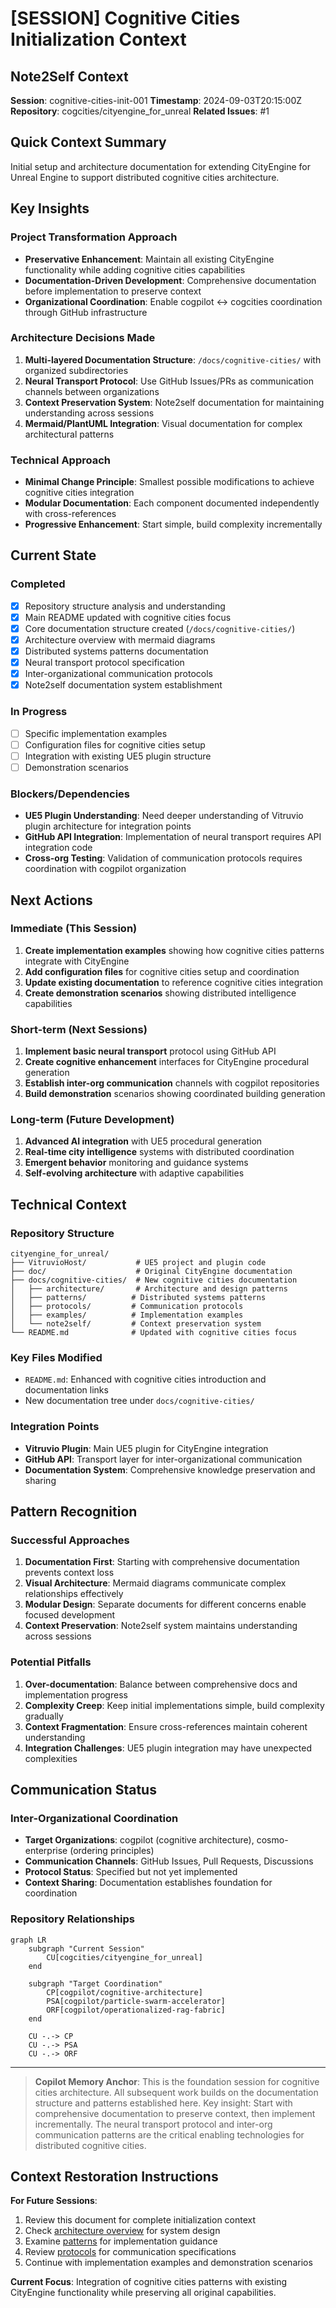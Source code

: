# [SESSION] Cognitive Cities Initialization Context

## Note2Self Context
**Session**: cognitive-cities-init-001
**Timestamp**: 2024-09-03T20:15:00Z
**Repository**: cogcities/cityengine_for_unreal
**Related Issues**: #1

## Quick Context Summary
Initial setup and architecture documentation for extending CityEngine for Unreal Engine to support distributed cognitive cities architecture.

## Key Insights

### Project Transformation Approach
- **Preservative Enhancement**: Maintain all existing CityEngine functionality while adding cognitive cities capabilities
- **Documentation-Driven Development**: Comprehensive documentation before implementation to preserve context
- **Organizational Coordination**: Enable cogpilot ↔ cogcities coordination through GitHub infrastructure

### Architecture Decisions Made
1. **Multi-layered Documentation Structure**: `/docs/cognitive-cities/` with organized subdirectories
2. **Neural Transport Protocol**: Use GitHub Issues/PRs as communication channels between organizations
3. **Context Preservation System**: Note2self documentation for maintaining understanding across sessions
4. **Mermaid/PlantUML Integration**: Visual documentation for complex architectural patterns

### Technical Approach
- **Minimal Change Principle**: Smallest possible modifications to achieve cognitive cities integration
- **Modular Documentation**: Each component documented independently with cross-references
- **Progressive Enhancement**: Start simple, build complexity incrementally

## Current State

### Completed
- [x] Repository structure analysis and understanding
- [x] Main README updated with cognitive cities focus
- [x] Core documentation structure created (`/docs/cognitive-cities/`)
- [x] Architecture overview with mermaid diagrams
- [x] Distributed systems patterns documentation
- [x] Neural transport protocol specification
- [x] Inter-organizational communication protocols
- [x] Note2self documentation system establishment

### In Progress
- [ ] Specific implementation examples
- [ ] Configuration files for cognitive cities setup
- [ ] Integration with existing UE5 plugin structure
- [ ] Demonstration scenarios

### Blockers/Dependencies
- **UE5 Plugin Understanding**: Need deeper understanding of Vitruvio plugin architecture for integration points
- **GitHub API Integration**: Implementation of neural transport requires API integration code
- **Cross-org Testing**: Validation of communication protocols requires coordination with cogpilot organization

## Next Actions

### Immediate (This Session)
1. **Create implementation examples** showing how cognitive cities patterns integrate with CityEngine
2. **Add configuration files** for cognitive cities setup and coordination
3. **Update existing documentation** to reference cognitive cities integration
4. **Create demonstration scenarios** showing distributed intelligence capabilities

### Short-term (Next Sessions)
1. **Implement basic neural transport** protocol using GitHub API
2. **Create cognitive enhancement** interfaces for CityEngine procedural generation
3. **Establish inter-org communication** channels with cogpilot repositories
4. **Build demonstration** scenarios showing coordinated building generation

### Long-term (Future Development)
1. **Advanced AI integration** with UE5 procedural generation
2. **Real-time city intelligence** systems with distributed coordination
3. **Emergent behavior** monitoring and guidance systems
4. **Self-evolving architecture** with adaptive capabilities

## Technical Context

### Repository Structure
```
cityengine_for_unreal/
├── VitruvioHost/           # UE5 project and plugin code
├── doc/                    # Original CityEngine documentation
├── docs/cognitive-cities/  # New cognitive cities documentation
│   ├── architecture/       # Architecture and design patterns
│   ├── patterns/          # Distributed systems patterns
│   ├── protocols/         # Communication protocols
│   ├── examples/          # Implementation examples
│   └── note2self/         # Context preservation system
└── README.md              # Updated with cognitive cities focus
```

### Key Files Modified
- `README.md`: Enhanced with cognitive cities introduction and documentation links
- New documentation tree under `docs/cognitive-cities/`

### Integration Points
- **Vitruvio Plugin**: Main UE5 plugin for CityEngine integration
- **GitHub API**: Transport layer for inter-organizational communication
- **Documentation System**: Comprehensive knowledge preservation and sharing

## Pattern Recognition

### Successful Approaches
1. **Documentation First**: Starting with comprehensive documentation prevents context loss
2. **Visual Architecture**: Mermaid diagrams communicate complex relationships effectively
3. **Modular Design**: Separate documents for different concerns enable focused development
4. **Context Preservation**: Note2self system maintains understanding across sessions

### Potential Pitfalls
1. **Over-documentation**: Balance between comprehensive docs and implementation progress
2. **Complexity Creep**: Keep initial implementations simple, build complexity gradually
3. **Context Fragmentation**: Ensure cross-references maintain coherent understanding
4. **Integration Challenges**: UE5 plugin integration may have unexpected complexities

## Communication Status

### Inter-Organizational Coordination
- **Target Organizations**: cogpilot (cognitive architecture), cosmo-enterprise (ordering principles)
- **Communication Channels**: GitHub Issues, Pull Requests, Discussions
- **Protocol Status**: Specified but not yet implemented
- **Context Sharing**: Documentation establishes foundation for coordination

### Repository Relationships
```mermaid
graph LR
    subgraph "Current Session"
        CU[cogcities/cityengine_for_unreal]
    end
    
    subgraph "Target Coordination"
        CP[cogpilot/cognitive-architecture]
        PSA[cogpilot/particle-swarm-accelerator]
        ORF[cogpilot/operationalized-rag-fabric]
    end
    
    CU -.-> CP
    CU -.-> PSA
    CU -.-> ORF
```

---

> **Copilot Memory Anchor**: This is the foundation session for cognitive cities architecture. All subsequent work builds on the documentation structure and patterns established here. Key insight: Start with comprehensive documentation to preserve context, then implement incrementally. The neural transport protocol and inter-org communication patterns are the critical enabling technologies for distributed cognitive cities.

## Context Restoration Instructions

**For Future Sessions**:
1. Review this document for complete initialization context
2. Check [architecture overview](../architecture/overview.md) for system design
3. Examine [patterns](../patterns/distributed-systems.md) for implementation guidance
4. Review [protocols](../protocols/) for communication specifications
5. Continue with implementation examples and demonstration scenarios

**Current Focus**: Integration of cognitive cities patterns with existing CityEngine functionality while preserving all original capabilities.